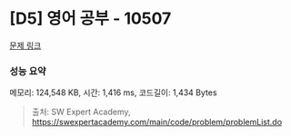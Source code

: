 # [D5] 영어 공부 - 10507 

[문제 링크](https://swexpertacademy.com/main/code/problem/problemDetail.do?contestProbId=AXNQOb3avD0DFAXS) 

### 성능 요약

메모리: 124,548 KB, 시간: 1,416 ms, 코드길이: 1,434 Bytes



> 출처: SW Expert Academy, https://swexpertacademy.com/main/code/problem/problemList.do
